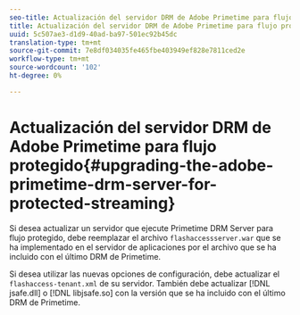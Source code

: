 ```yaml
---
seo-title: Actualización del servidor DRM de Adobe Primetime para flujo protegido
title: Actualización del servidor DRM de Adobe Primetime para flujo protegido
uuid: 5c507ae3-d1d9-40ad-ba97-501ec92b45dc
translation-type: tm+mt
source-git-commit: 7e8df034035fe465fbe403949ef828e7811ced2e
workflow-type: tm+mt
source-wordcount: '102'
ht-degree: 0%

---
```



# Actualización del servidor DRM de Adobe Primetime para flujo protegido{#upgrading-the-adobe-primetime-drm-server-for-protected-streaming}

Si desea actualizar un servidor que ejecute Primetime DRM Server para flujo protegido, debe reemplazar el archivo `flashaccessserver.war` que se ha implementado en el servidor de aplicaciones por el archivo que se ha incluido con el último DRM de Primetime.

Si desea utilizar las nuevas opciones de configuración, debe actualizar el `flashaccess-tenant.xml` de su servidor. También debe actualizar [!DNL jsafe.dll] o [!DNL libjsafe.so] con la versión que se ha incluido con el último DRM de Primetime.
